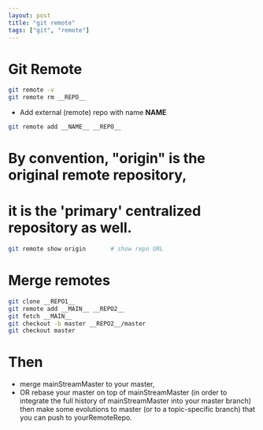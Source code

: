 ```yaml
---
layout: post
title: "git remote"
tags: ["git", "remote"]
---
```


# Git Remote

```bash
git remote -v
git remote rm __REPO__
```

- Add external (remote) repo with name __NAME__

```bash
git remote add __NAME__ __REPO__
```

#   By convention, "origin" is the original remote repository,
#     it is the 'primary' centralized repository as well.


```bash
git remote show origin       # show repo URL
```

# Merge remotes
```bash
git clone __REPO1__
git remote add __MAIN__ __REPO2__ 
git fetch __MAIN__
git checkout -b master __REPO2__/master
git checkout master
```

# Then

- merge mainStreamMaster to your master,
- OR rebase your master on top of mainStreamMaster (in order to integrate the full history of mainStreamMaster into your master branch)
then make some evolutions to master (or to a topic-specific branch) that you can push to yourRemoteRepo.
